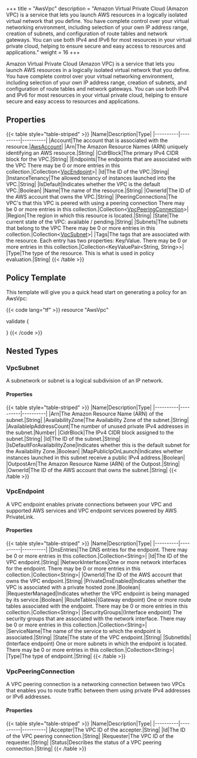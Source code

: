 +++
title = "AwsVpc"
description = "Amazon Virtual Private Cloud (Amazon VPC) is a service that lets you launch AWS resources in a logically isolated virtual network that you define. You have complete control over your virtual networking environment, including selection of your own IP address range, creation of subnets, and configuration of route tables and network gateways. You can use both IPv4 and IPv6 for most resources in your virtual private cloud, helping to ensure secure and easy access to resources and applications."
weight = 16
+++

Amazon Virtual Private Cloud (Amazon VPC) is a service that lets you launch AWS resources in a logically isolated virtual network that you define. You have complete control over your virtual networking environment, including selection of your own IP address range, creation of subnets, and configuration of route tables and network gateways. You can use both IPv4 and IPv6 for most resources in your virtual private cloud, helping to ensure secure and easy access to resources and applications.

## Properties
{{< table style="table-striped" >}}
|Name|Description|Type|
|----------|----------|----------|
|Account|The account that is associated with the resource.|[AwsAccount](/docs/aws/resources/awsaccount/)|
|Arn|The Amazon Resource Names (ARN) uniquely identifying an AWS resource.|String|
|CidrBlock|The primary IPv4 CIDR block for the VPC.|String|
|Endpoints|The endpoints that are associated with the VPC There may be 0 or more entries in this collection.|Collection\<[VpcEndpoint](#vpcendpoint)>|
|Id|The ID of the VPC.|String|
|InstanceTenancy|The allowed tenancy of instances launched into the VPC.|String|
|IsDefault|Indicates whether the VPC is the default VPC.|Boolean|
|Name|The name of the resource.|String|
|OwnerId|The ID of the AWS account that owns the VPC.|String|
|PeeringConnections|The VPC's that this VPC is peered with using a peering connection There may be 0 or more entries in this collection.|Collection\<[VpcPeeringConnection](#vpcpeeringconnection)>|
|Region|The region in which this resource is located.|String|
|State|The current state of the VPC: available / pending.|String|
|Subnets|The subnets that belong to the VPC There may be 0 or more entries in this collection.|Collection\<[VpcSubnet](#vpcsubnet)>|
|Tags|The tags that are associated with the resource. Each entry has two properties: Key/Value. There may be 0 or more entries in this collection.|Collection\<KeyValuePair<String, String>>|
|Type|The type of the resource. This is what is used in policy evaluation.|String|
{{< /table >}}

## Policy Template
This template will give you a quick head start on generating a policy for an AwsVpc:

{{< code lang="tf" >}}
resource "AwsVpc"

validate {

}
{{< /code >}}
## Nested Types
### VpcSubnet
A subnetwork or subnet is a logical subdivision of an IP network.

#### Properties
{{< table style="table-striped" >}}
|Name|Description|Type|
|----------|----------|----------|
|Arn|The Amazon Resource Name (ARN) of the subnet.|String|
|AvailabilityZone|The Availability Zone of the subnet.|String|
|AvailableIpAddressCount|The number of unused private IPv4 addresses in the subnet.|Number|
|CidrBlock|The IPv4 CIDR block assigned to the subnet.|String|
|Id|The ID of the subnet.|String|
|IsDefaultForAvailabilityZone|Indicates whether this is the default subnet for the Availability Zone.|Boolean|
|MapPublicIpOnLaunch|Indicates whether instances launched in this subnet receive a public IPv4 address.|Boolean|
|OutpostArn|The Amazon Resource Name (ARN) of the Outpost.|String|
|OwnerId|The ID of the AWS account that owns the subnet.|String|
{{< /table >}}

### VpcEndpoint
A VPC endpoint enables private connections between your VPC and supported AWS services and VPC endpoint services powered by AWS PrivateLink.  

#### Properties
{{< table style="table-striped" >}}
|Name|Description|Type|
|----------|----------|----------|
|DnsEntries|The DNS entries for the endpoint. There may be 0 or more entries in this collection.|Collection\<String>|
|Id|The ID of the VPC endpoint.|String|
|NetworkInterfaces|One or more network interfaces for the endpoint. There may be 0 or more entries in this collection.|Collection\<String>|
|OwnerId|The ID of the AWS account that owns the VPC endpoint.|String|
|PrivateDnsEnabled|Indicates whether the VPC is associated with a private hosted zone.|Boolean|
|RequesterManaged|Indicates whether the VPC endpoint is being managed by its service.|Boolean|
|RouteTables|(Gateway endpoint) One or more route tables associated with the endpoint. There may be 0 or more entries in this collection.|Collection\<String>|
|SecurityGroups|(Interface endpoint) The security groups that are associated with the network interface. There may be 0 or more entries in this collection.|Collection\<String>|
|ServiceName|The name of the service to which the endpoint is associated.|String|
|State|The state of the VPC endpoint.|String|
|SubnetIds|(Interface endpoint) One or more subnets in which the endpoint is located. There may be 0 or more entries in this collection.|Collection\<String>|
|Type|The type of endpoint.|String|
{{< /table >}}

### VpcPeeringConnection
A VPC peering connection is a networking connection between two VPCs that enables you to route traffic between them using private IPv4 addresses or IPv6 addresses.

#### Properties
{{< table style="table-striped" >}}
|Name|Description|Type|
|----------|----------|----------|
|Accepter|The VPC ID of the accepter.|String|
|Id|The ID of the VPC peering connection.|String|
|Requester|The VPC ID of the requester.|String|
|Status|Describes the status of a VPC peering connection.|String|
{{< /table >}}

